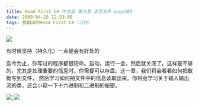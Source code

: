 ```yaml
---
title: Head First C# 中文版 第九章 读写文件 page385
date: 2009-04-29 12:53:00
tags: 我翻译的Head First C#（习作）
---
```

![](https://p-blog.csdn.net/images/p_blog_csdn_net/cuipengfei1/EntryImages/20090429/2009-04-29_12-38-48.jpg)

有时候坚持（持久化）一点是会有好处的

  

迄今为止，你写过的程序都很短命。启动，运行一会，然后就关闭了。这样是不够的，尤其是处理重要的信息时。你需要可以存盘。这一章，我们将会看看如何把数据写到文件，
然后学习如何把文件中的信息读取出来。你将会学习关于输入输出流的类，还会小窥一下十六进制和二进制的秘密。



[ ![](https://profile.csdnimg.cn/5/2/5/3_cuipengfei1)
![](https://g.csdnimg.cn/static/user-reg-year/1x/11.png)
](https://blog.csdn.net/cuipengfei1)





